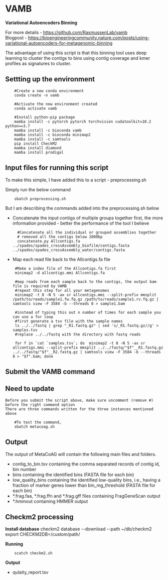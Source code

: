 # VAMB
**Variational Autoencoders Binning**

For more details - https://github.com/RasmussenLab/vamb \
Blogpost - https://bioengineeringcommunity.nature.com/posts/using-variational-autoencoders-for-metagenomic-binning

The advantage of using this script is that this binning tool uses deep learning to cluster the contigs to bins using contig coverage and kmer profiles as signatures to cluster. 

## Settting up the environment 

        #Create a new conda environment
        conda create -n vamb 

        #Activate the new environment created
        conda activate vamb

        #Install python-pip package
        mamba install -c pytorch pytorch torchvision cudatoolkit=10.2 python==3.7
        mamba install -c bioconda vamb
        mamba install -c bioconda minimap2
        mamba install -c samtools
        pip install CheckM2
        mamba install diamond
        mamba install prodigal
        

## Input files for running this script

To make this simple, I have added this to a script - preprocessing.sh

Simply run the below command 

        sbatch preprocessing.sh

But I am describing the commands added into the preprocessing.sh below

- Concatenate the input contigs of multiple groups together first, the more information provided - better the performance of the tool I believe 
  
        #Concatenate all the individual or grouped assemblies together
        # removed all the contigs below 2000bp
        concatenate.py Allcontigs.fa ../spades/spades_crossAssembly_biofilm/contigs.fasta ../spades/spades_crossAssembly_water/contigs.fasta 

-  Map each read file back to the Allcontigs.fa file

        #Make a index file of the Allcontigs.fa first 
        minimap2 -d allcontigs.mmi Allcontigs.fa

        #map reads from each sample back to the contigs, the output bam file is required by VAMB 
        #repeat this step for all your metagenomes 
        minimap2 -t 8 -N 5 -ax sr allcontigs.mmi --split-prefix mmsplit /path/to/reads/sample1.fw.fq.gz /path/to/reads/sample1.rv.fq.gz | samtools view -F 3584 -b --threads 8 > sample1.bam

        #instead of typing this out n number of times for each sample you can use a for loop 
        #first generate a tsv file with the sample names 
        ls ../../fastq | grep "_R1.fastq.gz" | sed 's/_R1.fastq.gz//g' > samples.tsv
        #replace ../../fastq with the directory with fastq reads

        for f in `cat `samples.tsv`; do  minimap2 -t 8 -N 5 -ax sr allcontigs.mmi --split-prefix mmsplit ../../fastq/"$f"__R1.fastq.gz ../../fastq/"$f"__R2.fastq.gz | samtools view -F 3584 -b --threads 8 > "$f".bam; done


## Submit the VAMB command 
## Need to update 
    Before you submit the script above, make sure uncomment (remove #) before the right command option
    There are three commands written for the three instances mentioned above

        #To test the command, 
        sbatch metacoag.sh

## Output 
The output of MetaCoAG will contain the following main files and folders.

- contig_to_bin.tsv containing the comma separated records of contig id, bin number
- bins containing the identified bins (FASTA file for each bin)
- low_quality_bins containing the identified low-quality bins, i.e., having a fraction of marker genes lower than bin_mg_threshold (FASTA file for each bin)
- *.frag.faa, *.frag.ffn and *.frag.gff files containing FragGeneScan output
- *.hmmout containing HMMER output

## Checkm2 processing 

**Install database**
        checkm2 database --download --path ~/db/checkm2
        export CHECKM2DB=/custom/path/

**Running**

        scatch checkm2.sh


**Output**
- qulaity_report.tsv
